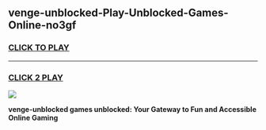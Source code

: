 
## venge-unblocked-Play-Unblocked-Games-Online-no3gf
<h3>
<a href="https://premium76.site?title=venge-unblocked&ref=25A">CLICK TO PLAY</a></h3>
<hr>

<h3>
<a href="https://premium76.site?title=venge-unblocked&ref=25A">CLICK 2 PLAY</a>
  
</h3>

<a href="https://premium76.site?title=venge-unblocked&ref=25A"><img src="https://clearcache.store/games.png"></a>


**venge-unblocked games unblocked: Your Gateway to Fun and Accessible Online Gaming**
